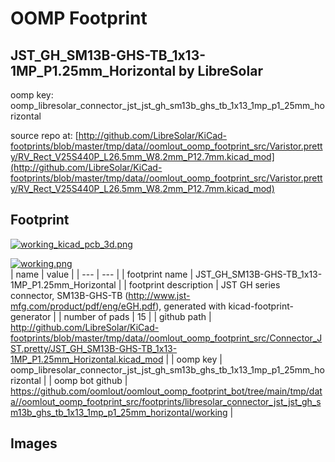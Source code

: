 # OOMP Footprint  
## JST_GH_SM13B-GHS-TB_1x13-1MP_P1.25mm_Horizontal  by LibreSolar  
  
oomp key: oomp_libresolar_connector_jst_jst_gh_sm13b_ghs_tb_1x13_1mp_p1_25mm_horizontal  
  
source repo at: [http://github.com/LibreSolar/KiCad-footprints/blob/master/tmp/data//oomlout_oomp_footprint_src/Varistor.pretty/RV_Rect_V25S440P_L26.5mm_W8.2mm_P12.7mm.kicad_mod](http://github.com/LibreSolar/KiCad-footprints/blob/master/tmp/data//oomlout_oomp_footprint_src/Varistor.pretty/RV_Rect_V25S440P_L26.5mm_W8.2mm_P12.7mm.kicad_mod)  
## Footprint  
  
[![working_kicad_pcb_3d.png](working_kicad_pcb_3d_600.png)](working_kicad_pcb_3d.png)  
  
[![working.png](working_600.png)](working.png)  
| name | value | 
| --- | --- | 
| footprint name | JST_GH_SM13B-GHS-TB_1x13-1MP_P1.25mm_Horizontal | 
| footprint description | JST GH series connector, SM13B-GHS-TB (http://www.jst-mfg.com/product/pdf/eng/eGH.pdf), generated with kicad-footprint-generator | 
| number of pads | 15 | 
| github path | http://github.com/LibreSolar/KiCad-footprints/blob/master/tmp/data//oomlout_oomp_footprint_src/Connector_JST.pretty/JST_GH_SM13B-GHS-TB_1x13-1MP_P1.25mm_Horizontal.kicad_mod | 
| oomp key | oomp_libresolar_connector_jst_jst_gh_sm13b_ghs_tb_1x13_1mp_p1_25mm_horizontal | 
| oomp bot github | https://github.com/oomlout/oomlout_oomp_footprint_bot/tree/main/tmp/data//oomlout_oomp_footprint_src/footprints/libresolar_connector_jst_jst_gh_sm13b_ghs_tb_1x13_1mp_p1_25mm_horizontal/working | 
## Images  
